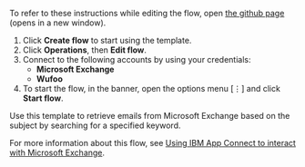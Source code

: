 To refer to these instructions while editing the flow, open [the github page](https://github.com/ot4i/app-connect-templates/blob/master/resources/markdown/Retrieve%20emails%20by%20subject%20from%20Microsoft%20Exchange%20and%20upload%20the%20details%20to%20the%20Wufoo_instructions.md) (opens in a new window).

1. Click **Create flow** to start using the template.
2. Click **Operations**, then **Edit flow**.
3. Connect to the following accounts by using your credentials:
   - **Microsoft Exchange** 
   - **Wufoo**
4. To start the flow, in the banner, open the options menu [⋮] and click **Start flow**.

Use this template to retrieve emails from Microsoft Exchange based on the subject by searching for a specified keyword.

For more information about this flow, see [Using IBM App Connect to interact with Microsoft Exchange](https://community.ibm.com/community/user/integration/blogs/sharvari-gokahle1/2020/10/01/using-ibm-app-connect-to-interact-with-microsoft-e).
